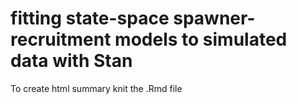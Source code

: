 # fitting state-space spawner-recruitment models to simulated data with Stan

To create html summary knit the .Rmd file
